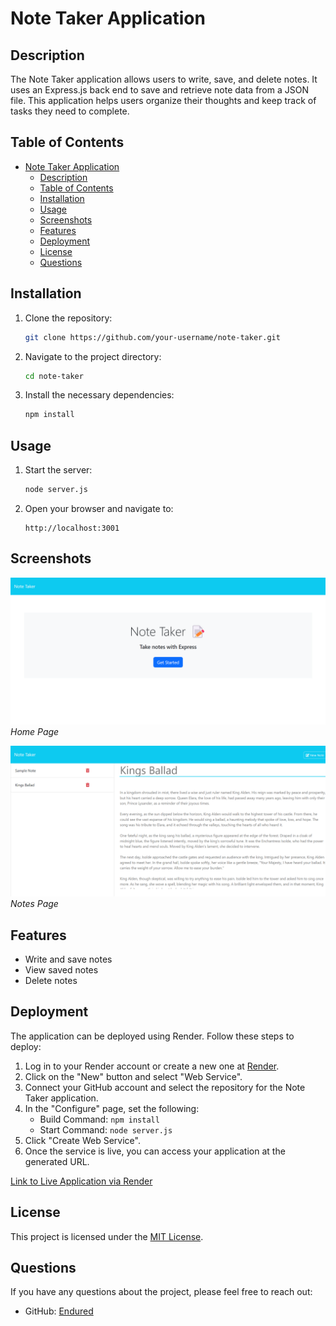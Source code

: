 # Note Taker Application

## Description

The Note Taker application allows users to write, save, and delete notes. It uses an Express.js back end to save and retrieve note data from a JSON file. This application helps users organize their thoughts and keep track of tasks they need to complete.

## Table of Contents

- [Note Taker Application](#note-taker-application)
  - [Description](#description)
  - [Table of Contents](#table-of-contents)
  - [Installation](#installation)
  - [Usage](#usage)
  - [Screenshots](#screenshots)
  - [Features](#features)
  - [Deployment](#deployment)
  - [License](#license)
  - [Questions](#questions)

## Installation

1. Clone the repository:
    ```bash
    git clone https://github.com/your-username/note-taker.git
    ```
2. Navigate to the project directory:
    ```bash
    cd note-taker
    ```
3. Install the necessary dependencies:
    ```bash
    npm install
    ```

## Usage

1. Start the server:
    ```bash
    node server.js
    ```
2. Open your browser and navigate to:
    ```
    http://localhost:3001
    ```

## Screenshots

![Home Page](note-taker/imgs/localhost_3001_.png)
*Home Page*

![Notes Page](note-taker/imgs/localhost_3001_notes.png)
*Notes Page*

## Features

- Write and save notes
- View saved notes
- Delete notes

## Deployment

The application can be deployed using Render. Follow these steps to deploy:

1. Log in to your Render account or create a new one at [Render](https://render.com).
2. Click on the "New" button and select "Web Service".
3. Connect your GitHub account and select the repository for the Note Taker application.
4. In the "Configure" page, set the following:
    - Build Command: `npm install`
    - Start Command: `node server.js`
5. Click "Create Web Service".
6. Once the service is live, you can access your application at the generated URL.

[Link to Live Application via Render](https://note-taker-5-sfji.onrender.com/)

## License

This project is licensed under the [MIT License](LICENSE).

## Questions

If you have any questions about the project, please feel free to reach out:

- GitHub: [Endured](https://github.com/EnduringTimes)

